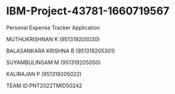 # IBM-Project-43781-1660719567
Personal Expense Tracker Application

  MUTHUKRISHNAN K (951319205030)
  
  BALASANKARA KRISHNA B (951319205301)
  
  SUYAMBULINGAM M (951319205050)
  
  KALIRAJAN P (951319205022)
  
  TEAM ID:PNT2022TMID50242
